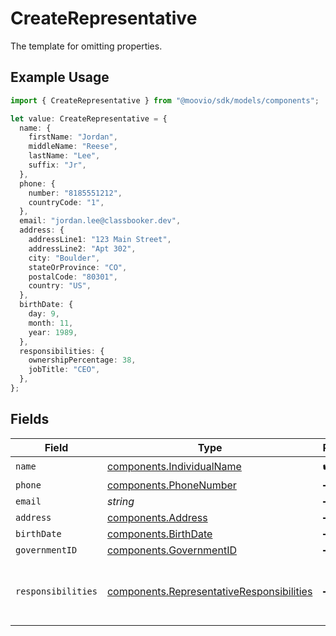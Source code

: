 # CreateRepresentative

The template for omitting properties.

## Example Usage

```typescript
import { CreateRepresentative } from "@moovio/sdk/models/components";

let value: CreateRepresentative = {
  name: {
    firstName: "Jordan",
    middleName: "Reese",
    lastName: "Lee",
    suffix: "Jr",
  },
  phone: {
    number: "8185551212",
    countryCode: "1",
  },
  email: "jordan.lee@classbooker.dev",
  address: {
    addressLine1: "123 Main Street",
    addressLine2: "Apt 302",
    city: "Boulder",
    stateOrProvince: "CO",
    postalCode: "80301",
    country: "US",
  },
  birthDate: {
    day: 9,
    month: 11,
    year: 1989,
  },
  responsibilities: {
    ownershipPercentage: 38,
    jobTitle: "CEO",
  },
};
```

## Fields

| Field                                                                                                  | Type                                                                                                   | Required                                                                                               | Description                                                                                            | Example                                                                                                |
| ------------------------------------------------------------------------------------------------------ | ------------------------------------------------------------------------------------------------------ | ------------------------------------------------------------------------------------------------------ | ------------------------------------------------------------------------------------------------------ | ------------------------------------------------------------------------------------------------------ |
| `name`                                                                                                 | [components.IndividualName](../../models/components/individualname.md)                                 | :heavy_check_mark:                                                                                     | N/A                                                                                                    |                                                                                                        |
| `phone`                                                                                                | [components.PhoneNumber](../../models/components/phonenumber.md)                                       | :heavy_minus_sign:                                                                                     | N/A                                                                                                    |                                                                                                        |
| `email`                                                                                                | *string*                                                                                               | :heavy_minus_sign:                                                                                     | N/A                                                                                                    | jordan.lee@classbooker.dev                                                                             |
| `address`                                                                                              | [components.Address](../../models/components/address.md)                                               | :heavy_minus_sign:                                                                                     | N/A                                                                                                    |                                                                                                        |
| `birthDate`                                                                                            | [components.BirthDate](../../models/components/birthdate.md)                                           | :heavy_minus_sign:                                                                                     | N/A                                                                                                    |                                                                                                        |
| `governmentID`                                                                                         | [components.GovernmentID](../../models/components/governmentid.md)                                     | :heavy_minus_sign:                                                                                     | N/A                                                                                                    |                                                                                                        |
| `responsibilities`                                                                                     | [components.RepresentativeResponsibilities](../../models/components/representativeresponsibilities.md) | :heavy_minus_sign:                                                                                     | Describes the job responsibilities of a business representative.                                       |                                                                                                        |